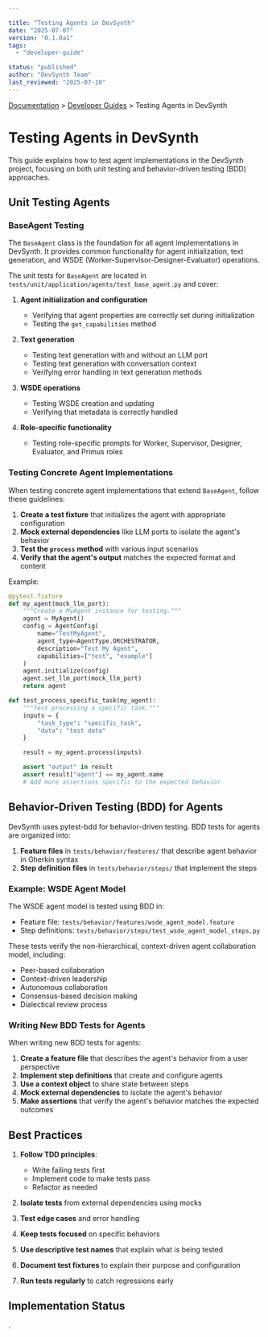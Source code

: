 ```yaml
---

title: "Testing Agents in DevSynth"
date: "2025-07-07"
version: "0.1.0a1"
tags:
  - "developer-guide"

status: "published"
author: "DevSynth Team"
last_reviewed: "2025-07-10"
---
```

<div class="breadcrumbs">
<a href="../index.md">Documentation</a> &gt; <a href="index.md">Developer Guides</a> &gt; Testing Agents in DevSynth
</div>

# Testing Agents in DevSynth

This guide explains how to test agent implementations in the DevSynth project, focusing on both unit testing and behavior-driven testing (BDD) approaches.

## Unit Testing Agents

### BaseAgent Testing

The `BaseAgent` class is the foundation for all agent implementations in DevSynth. It provides common functionality for agent initialization, text generation, and WSDE (Worker-Supervisor-Designer-Evaluator) operations.

The unit tests for `BaseAgent` are located in `tests/unit/application/agents/test_base_agent.py` and cover:

1. **Agent initialization and configuration**
   - Verifying that agent properties are correctly set during initialization
   - Testing the `get_capabilities` method

2. **Text generation**
   - Testing text generation with and without an LLM port
   - Testing text generation with conversation context
   - Verifying error handling in text generation methods

3. **WSDE operations**
   - Testing WSDE creation and updating
   - Verifying that metadata is correctly handled

4. **Role-specific functionality**
   - Testing role-specific prompts for Worker, Supervisor, Designer, Evaluator, and Primus roles


### Testing Concrete Agent Implementations

When testing concrete agent implementations that extend `BaseAgent`, follow these guidelines:

1. **Create a test fixture** that initializes the agent with appropriate configuration
2. **Mock external dependencies** like LLM ports to isolate the agent's behavior
3. **Test the `process` method** with various input scenarios
4. **Verify that the agent's output** matches the expected format and content


Example:

```python
@pytest.fixture
def my_agent(mock_llm_port):
    """Create a MyAgent instance for testing."""
    agent = MyAgent()
    config = AgentConfig(
        name="TestMyAgent",
        agent_type=AgentType.ORCHESTRATOR,
        description="Test My Agent",
        capabilities=["test", "example"]
    )
    agent.initialize(config)
    agent.set_llm_port(mock_llm_port)
    return agent

def test_process_specific_task(my_agent):
    """Test processing a specific task."""
    inputs = {
        "task_type": "specific_task",
        "data": "test data"
    }

    result = my_agent.process(inputs)

    assert "output" in result
    assert result["agent"] == my_agent.name
    # Add more assertions specific to the expected behavior
```

## Behavior-Driven Testing (BDD) for Agents

DevSynth uses pytest-bdd for behavior-driven testing. BDD tests for agents are organized into:

1. **Feature files** in `tests/behavior/features/` that describe agent behavior in Gherkin syntax
2. **Step definition files** in `tests/behavior/steps/` that implement the steps


### Example: WSDE Agent Model

The WSDE agent model is tested using BDD in:

- Feature file: `tests/behavior/features/wsde_agent_model.feature`
- Step definitions: `tests/behavior/steps/test_wsde_agent_model_steps.py`


These tests verify the non-hierarchical, context-driven agent collaboration model, including:

- Peer-based collaboration
- Context-driven leadership
- Autonomous collaboration
- Consensus-based decision making
- Dialectical review process


### Writing New BDD Tests for Agents

When writing new BDD tests for agents:

1. **Create a feature file** that describes the agent's behavior from a user perspective
2. **Implement step definitions** that create and configure agents
3. **Use a context object** to share state between steps
4. **Mock external dependencies** to isolate the agent's behavior
5. **Make assertions** that verify the agent's behavior matches the expected outcomes


## Best Practices

1. **Follow TDD principles**:
   - Write failing tests first
   - Implement code to make tests pass
   - Refactor as needed

2. **Isolate tests** from external dependencies using mocks

3. **Test edge cases** and error handling

4. **Keep tests focused** on specific behaviors

5. **Use descriptive test names** that explain what is being tested

6. **Document test fixtures** to explain their purpose and configuration

7. **Run tests regularly** to catch regressions early
## Implementation Status

.
